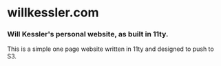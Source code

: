 # willkessler.com

### Will Kessler's personal website, as built in 11ty. 

This is a simple one page website written in 11ty and designed to push to S3.

